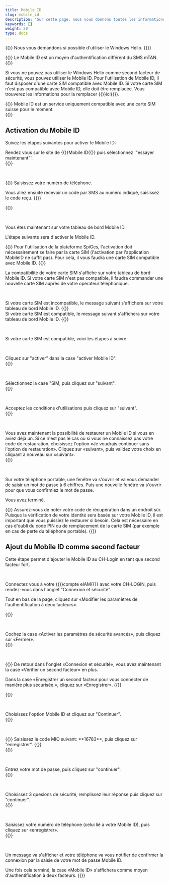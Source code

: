 ```yaml
---
title: Mobile ID
slug: mobile_id
description: "Sur cette page, nous vous donnons toutes les informations relatives à l'utilisation du Mobile ID comme second facteur de sécurité."
keywords: []
weight: 20
type: docs
---
```


{{<alert color="warning">}}
Nous vous demandons si possible d'utiliser le Windows Hello.
{{</alert>}}

{{<alert color="warning">}}
Le Mobile ID est un moyen d'authentification différent du SMS mTAN.
{{</alert>}}

Si vous ne pouvez pas utiliser le Windows Hello comme second facteur de sécurité, vous pouvez utiliser le Mobile ID. Pour l'utilisation de Mobile ID, il faut disposer d'une carte SIM compatible avec Mobile ID. Si votre carte SIM n'est pas compatible avec Mobile ID, elle doit être remplacée. Vous trouverez les informations pour la remplacer {{<link url="https://www.mobileid.ch/fr/commander-sim" newTab="true">}}ici{{</link>}}.

{{<alert color="info">}}
Mobile ID est un service uniquement compatible avec une carte SIM suisse pour le moment.  
{{</alert>}}

## Activation du Mobile ID

Suivez les étapes suivantes pour activer le Mobile ID:

<!-- 1ere paire de colonnes -->

<div class="two_column">

<div class="left_col">
<!-- First column content goes here -->
Rendez vous sur le site de {{<link url="https://www.mobileid.ch/fr" newTab="true">}}Mobile ID{{</link>}} puis sélectionnez '"essayer maintenant"'.
</div>

<div class="right_col">
<!-- Second column content goes here -->
{{<insertImage image="mobile_id_fr.png" description="MobileID" class="edge max-w-90">}}
</div>

</div>

&nbsp;

<!-- 2eme paire de colonnes -->

<div class="two_column">

<div class="left_col">
<!-- First column content goes here -->
{{<markdown>}}
Saisissez votre numéro de téléphone.

Vous allez ensuite recevoir un code par SMS au numéro indiqué, saisissez le code reçu.
{{</markdown>}}
</div>

<div class="right_col">
<!-- Second column content goes here -->
{{<insertImage image="saisie_tel_mobileid_fr.png" description="Code SMS" class="edge max-w-90">}}
</div>

</div>

&nbsp;

Vous êtes maintenant sur votre tableau de bord Mobile ID.

L'étape suivante sera d'activer le Mobile ID.

{{<alert color="warning">}}
Pour l'utilisation de la plateforme SpiGes, l'activation doit nécessairement se faire par la carte SIM (l'activation par l'application MobileID ne suffit pas). Pour cela, il vous faudra une carte SIM compatible avec Mobile ID.
{{</alert>}}

La compatibilité de votre carte SIM s'affiche sur votre tableau de bord Mobile ID. Si votre carte SIM n'est pas compatible, il faudra commander une nouvelle carte SIM auprès de votre opérateur téléphonique.

&nbsp;

<!-- 3eme paire de colonnes -->

<div class="two_column">

<div class="left_col">
<!-- First column content goes here -->
Si votre carte SIM est incompatible, le message suivant s'affichera sur votre tableau de bord Mobile ID.
{{<insertImage image="sim_incompatible_fr.png" description="Code SMS" class="edge max-w-90">}}

</div>

<div class="right_col">
<!-- Second column content goes here -->
Si votre carte SIM est compatible, le message suivant s'affichera sur votre tableau de bord Mobile ID.
{{<insertImage image="sim_compatible_fr.png" description="Code SMS" class="edge max-w-90">}}
</div>

</div>

&nbsp;

Si votre carte SIM est compatible, voici les étapes à suivre:

&nbsp;

<!-- 4eme paire de colonnes -->

<div class="two_column">

<div class="left_col">
<!-- First column content goes here -->
Cliquez sur "activer" dans la case "activer Mobile ID".
</div>

<div class="right_col">
<!-- Second column content goes here -->
{{<insertImage image="activer_mobile_id.png" description="activer MobileID" class="edge max-w-90">}}
</div>

</div>

&nbsp;

<!-- 5eme paire de colonnes -->

<div class="two_column">

<div class="left_col">
<!-- First column content goes here -->
Sélectionnez la case "SIM, puis cliquez sur "suivant".
</div>

<div class="right_col">
<!-- Second column content goes here -->
{{<insertImage image="choix_sim.png" description="Choix carte SIM" class="edge max-w-90">}}
</div>

</div>

&nbsp;

<!-- 4eme paire de colonnes -->

<div class="two_column">

<div class="left_col">
<!-- First column content goes here -->
Acceptez les conditions d'utilisations puis cliquez sur "suivant".
</div>

<div class="right_col">
<!-- Second column content goes here -->
{{<insertImage image="cond_utilisation_fr.png" description="Conditions d'utilisation" class="edge max-w-90">}}
</div>

</div>

&nbsp;

<!-- 4eme paire de colonnes -->

<div class="two_column">

<div class="left_col">
<!-- First column content goes here -->
Vous avez maintenant la possibilité de restaurer un Mobile ID si vous en aviez déjà un. Si ce n'est pas le cas ou si vous ne connaissez pas votre code de restauration, choisissez l'option «Je voudrais continuer sans l'option de restauration». Cliquez sur «suivant», puis validez votre choix en cliquant à nouveau sur «suivant».
</div>

<div class="right_col">
<!-- Second column content goes here -->
{{<insertImage image="choix_recup.png" description="Possibilité récupération" class="edge max-w-90">}}
</div>

</div>

&nbsp;

Sur votre téléphone portable, une fenêtre va s'ouvrir et va vous demander de saisir un mot de passe à 6 chiffres. Puis une nouvelle fenêtre va s'ouvrir pour que vous confirmiez le mot de passe.

Vous avez terminé.

{{<alert color="warning">}}
Assurez-vous de noter votre code de récupération dans un endroit sûr. Puisque la vérification de votre identité sera basée sur votre Mobile ID, il est important que vous puissiez le restaurer si besoin. Cela est nécessaire en cas d'oubli du code PIN ou de remplacement de la carte SIM (par exemple en cas de perte du téléphone portable).
{{</alert>}}

## Ajout du Mobile ID comme second facteur

Cette étape permet d'ajouter le Mobile ID au CH-Login en tant que second facteur fort.
<!-- 
Si vous avez déjà un second facteur (faible) (mTAN), il est recommandé de le supprimer d'abord. Pour ce faire, cliquez sur Supprimer dans l'encadré Numéro mobile (mTAN). Vous pouvez ensuite suivre les instructions mentionnées ci-dessus pour enregistrer l'ID mobile comme second facteur (fort).
-->
&nbsp;

<!-- 1ere paire de colonnes -->

<div class="two_column">

<div class="left_col">
<!-- First column content goes here -->
<p> Connectez vous à votre {{<link url="https://www.myaccount.eiam.admin.ch/" newTab="true">}}compte eIAM{{</link>}} avec votre CH-LOGIN, puis rendez-vous dans l'onglet "Connexion et sécurité". </p>

<p> Tout en bas de la page, cliquez sur «Modifier les paramètres de l'authentification à deux facteurs». </p>
</div>

<div class="right_col">
<!-- Second column content goes here -->
{{<insertImage image="modif_parametres_fr.png" description="modification paramètres" class="edge max-w-90">}}
</div>

</div>

&nbsp;

<!-- 2eme paire de colonnes -->

<div class="two_column">

<div class="left_col">
<!-- First column content goes here -->
Cochez la case «Activer les paramètres de sécurité avancés», puis cliquez sur «Fermer».
</div>

<div class="right_col">
<!-- Second column content goes here -->
{{<insertImage image="activation_param.png" description="Activation paramètres avancés" class="edge max-w-90">}}
</div>

</div>

&nbsp;

<!-- 3eme paire de colonnes -->

<div class="two_column">

<div class="left_col">
<!-- First column content goes here -->
{{<markdown>}}
De retour dans l'onglet «Connexion et sécurité», vous avez maintenant la case «Vérifier un second facteur» en plus.

Dans la case «Enregistrer un second facteur pour vous connecter de manière plus sécurisée.», cliquez sur «Enregistrer».
{{</markdown>}}
</div>

<div class="right_col">
<!-- Second column content goes here -->
{{<insertImage image="ajout_facteur_fr.png" description="ajout second facteur" class="edge max-w-90">}}
</div>

</div>

&nbsp;

<!-- 4eme paire de colonnes -->

<div class="two_column">

<div class="left_col">
<!-- First column content goes here -->
Choisissez l'option Mobile ID et cliquez sur "Continuer".
</div>

<div class="right_col">
<!-- Second column content goes here -->
{{<insertImage image="choix_mobileid.png" description="ajout second facteur" class="edge max-w-90">}}
</div>

</div>

&nbsp;

<!-- 5eme paire de colonnes -->

<div class="two_column">

<div class="left_col">
<!-- First column content goes here -->
{{<markdown>}}
Saisissez le code MIO suivant: **16783**, puis cliquez sur "enregistrer".
{{</markdown>}}
</div>

<div class="right_col">
<!-- Second column content goes here -->
{{<insertImage image="code_mio.png" description="ajout second facteur" class="edge max-w-90">}}
</div>

</div>

&nbsp;

<!-- 6eme paire de colonnes -->

<div class="two_column">

<div class="left_col">
<!-- First column content goes here -->
Entrez votre mot de passe, puis cliquez sur "continuer".
</div>

<div class="right_col">
<!-- Second column content goes here -->
{{<insertImage image="mot_de_passe.png" description="Mot de passe" class="edge max-w-90">}}
</div>

</div>

&nbsp;

<!-- 7eme paire de colonnes -->

<div class="two_column">

<div class="left_col">
<!-- First column content goes here -->
Choisissez 3 quesions de sécurité, remplissez leur réponse puis cliquez sur "continuer".
</div>

<div class="right_col">
<!-- Second column content goes here -->
{{<insertImage image="questions_secu.png" description="ajout questions sécurité" class="edge max-w-90">}}
</div>

</div>

&nbsp;

<!-- 8eme paire de colonnes -->

<div class="two_column">

<div class="left_col">
<!-- First column content goes here -->
Saisissez votre numéro de téléphone (celui lié à votre Mobile ID), puis cliquez sur «enregistrer».
</div>

<div class="right_col">
<!-- Second column content goes here -->
{{<insertImage image="saisie_tel.png" description="ajout second facteur" class="edge max-w-90">}}
</div>

</div>

&nbsp;

Un message va s'afficher et votre téléphone va vous notifier de confirmer la connexion par la saisie de votre mot de passe Mobile ID.

Une fois cela terminé, la case «Mobile ID» s'affichera comme moyen d'authentification à deux facteurs.
{{<insertImage image="mobileid_present.png" description="ajout second facteur" class="edge max-w-90">}}
